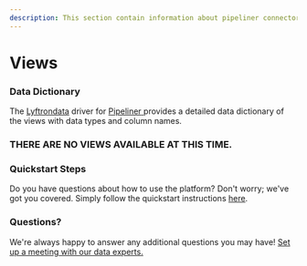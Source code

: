 ```yaml
---
description: This section contain information about pipeliner connector views information
---
```


# Views

### Data Dictionary

The [Lyftrondata](https://www.lyftrondata.com/) driver for [Pipeliner](https://www.lyftrondata.com/integration/sales-analytics/pipeliner/)[ ](https://www.lyftrondata.com/integration/pipeliner/)provides a detailed data dictionary of the views with data types and column names.

### THERE ARE NO VIEWS AVAILABLE AT THIS TIME.

### Quickstart Steps

Do you have questions about how to use the platform? Don't worry; we've got you covered. Simply follow the quickstart instructions [here](../).

### Questions? <a href="#questions" id="questions"></a>

We're always happy to answer any additional questions you may have! [Set up a meeting with our data experts.](https://www.lyftrondata.com/book-a-meeting/)
